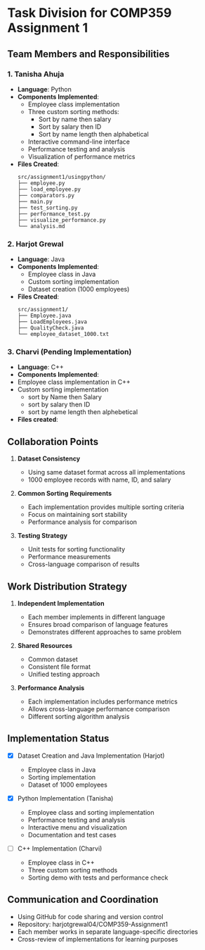 # Task Division for COMP359 Assignment 1

## Team Members and Responsibilities

### 1. Tanisha Ahuja
- **Language**: Python
- **Components Implemented**:
  - Employee class implementation
  - Three custom sorting methods:
    - Sort by name then salary
    - Sort by salary then ID
    - Sort by name length then alphabetical
  - Interactive command-line interface
  - Performance testing and analysis
  - Visualization of performance metrics
- **Files Created**:
  ```
  src/assignment1/usingpython/
  ├── employee.py
  ├── load_employee.py
  ├── comparators.py
  ├── main.py
  ├── test_sorting.py
  ├── performance_test.py
  ├── visualize_performance.py
  └── analysis.md
  ```

### 2. Harjot Grewal
- **Language**: Java
- **Components Implemented**:
  - Employee class in Java
  - Custom sorting implementation
  - Dataset creation (1000 employees)
- **Files Created**:
  ```
  src/assignment1/
  ├── Employee.java
  ├── LoadEmployees.java
  ├── QualityCheck.java
  └── employee_dataset_1000.txt
  ```

### 3. Charvi (Pending Implementation)
- **Language**: C++
- **Components Implemented**:
- Employee class implementation in C++
- Custom sorting implementation
   - sort by Name then Salary
    - sort by salary then ID
    - sort by name length then alphebetical
- **Files created**:
  
## Collaboration Points

1. **Dataset Consistency**
   - Using same dataset format across all implementations
   - 1000 employee records with name, ID, and salary

2. **Common Sorting Requirements**
   - Each implementation provides multiple sorting criteria
   - Focus on maintaining sort stability
   - Performance analysis for comparison

3. **Testing Strategy**
   - Unit tests for sorting functionality
   - Performance measurements
   - Cross-language comparison of results

## Work Distribution Strategy

1. **Independent Implementation**
   - Each member implements in different language
   - Ensures broad comparison of language features
   - Demonstrates different approaches to same problem

2. **Shared Resources**
   - Common dataset
   - Consistent file format
   - Unified testing approach

3. **Performance Analysis**
   - Each implementation includes performance metrics
   - Allows cross-language performance comparison
   - Different sorting algorithm analysis

## Implementation Status

- [x] Dataset Creation and Java Implementation (Harjot)
  - Employee class in Java
  - Sorting implementation
  - Dataset of 1000 employees

- [x] Python Implementation (Tanisha)
  - Employee class and sorting implementation
  - Performance testing and analysis
  - Interactive menu and visualization
  - Documentation and test cases

- [ ] C++ Implementation (Charvi)
  - Employee class in C++
  - Three custom sorting methods
  - Sorting demo with tests and performance check

## Communication and Coordination

- Using GitHub for code sharing and version control
- Repository: harjotgrewal04/COMP359-Assignment1
- Each member works in separate language-specific directories
- Cross-review of implementations for learning purposes
